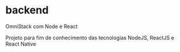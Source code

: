 # backend
OmniStack com Node e React

Projeto para fim de conhecimento das tecnologias NodeJS, ReactJS e React Native
